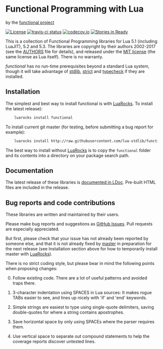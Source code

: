 Functional Programming with Lua
===============================

by the [functional project][github]

[![License](http://img.shields.io/:license-mit-blue.svg)](http://mit-license.org)
[![travis-ci status](https://secure.travis-ci.org/lua-stdlib/functional.png?branch=master)](http://travis-ci.org/lua-stdlib/functional/builds)
[![codecov.io](https://codecov.io/gh/lua-stdlib/functional/branch/master/graph/badge.svg)](https://codecov.io/gh/lua-stdlib/functional)
[![Stories in Ready](https://badge.waffle.io/lua-stdlib/functional.png?label=ready&title=Ready)](https://waffle.io/lua-stdlib/functional)


This is a collection of Functional Programming libraries for Lua 5.1
(including LuaJIT), 5.2 and 5.3. The libraries are copyright by their
authors 2002-2017 (see the [AUTHORS][] file for details), and released
under the [MIT license][mit] (the same license as Lua itself). There is
no warranty.

_functional_ has no run-time prerequisites beyond a standard Lua system,
though it will take advantage of [stdlib][], [strict][] and [typecheck][]
if they are installed.

[authors]: https://github.com/lua-stdlib/functional/blob/master/AUTHORS.md
[github]: https://github.com/lua-stdlib/functional/ "Github repository"
[lua]: http://www.lua.org "The Lua Project"
[mit]: http://mit-license.org "MIT License"
[stdlib]: https://github.com/lua-stdlib/lua-stdlib "Standard Lua Libraries"
[strict]: https://github.com/lua-stdlib/strict "strict variables"
[typecheck]: https://github.com/gvvaughan/typecheck "function type checks"


Installation
------------

The simplest and best way to install functional is with [LuaRocks][]. To
install the latest release):

```bash
    luarocks install functional
```

To install current git master (for testing, before submitting a bug
report for example):

```bash
    luarocks install http://raw.githubusercontent.com/lua-stdlib/functional/master/functional-git-1.rockspec
```

The best way to install without [LuaRocks][] is to copy the `functional`
folder and its contents into a directory on your package search path.

[luarocks]: http://www.luarocks.org "Lua package manager"


Documentation
-------------

The latest release of these libraries is [documented in LDoc][github.io].
Pre-built HTML files are included in the release.

[github.io]: http://lua-stdlib.github.io/functional


Bug reports and code contributions
----------------------------------

These libraries are written and maintained by their users.

Please make bug reports and suggestions as [GitHub Issues][issues].
Pull requests are especially appreciated.

But first, please check that your issue has not already been reported by
someone else, and that it is not already fixed by [master][github] in
preparation for the next release (see Installation section above for how
to temporarily install master with [LuaRocks][]).

There is no strict coding style, but please bear in mind the following
points when proposing changes:

0. Follow existing code. There are a lot of useful patterns and avoided
   traps there.

1. 3-character indentation using SPACES in Lua sources: It makes rogue
   TABs easier to see, and lines up nicely with 'if' and 'end' keywords.

2. Simple strings are easiest to type using single-quote delimiters,
   saving double-quotes for where a string contains apostrophes.

3. Save horizontal space by only using SPACEs where the parser requires
   them.

4. Use vertical space to separate out compound statements to help the
   coverage reports discover untested lines.

[issues]: http://github.com/lua-stdlib/functional/issues
